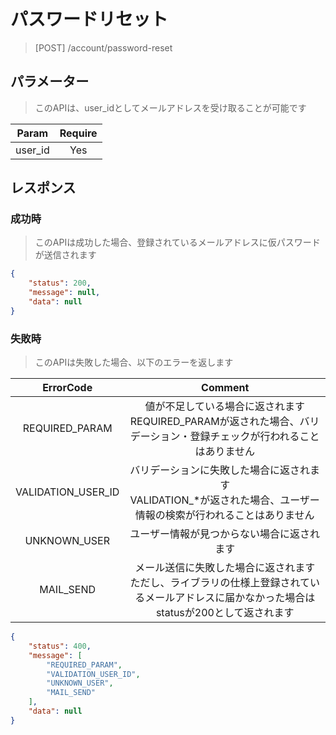 # パスワードリセット
> [POST] /account/password-reset
## パラメーター
> このAPIは、user_idとしてメールアドレスを受け取ることが可能です

| Param | Require |
|:-:|:-:|
| user_id | Yes |
## レスポンス
### 成功時
> このAPIは成功した場合、登録されているメールアドレスに仮パスワードが送信されます
```JSON
{
    "status": 200,
    "message": null,
    "data": null
}
```
### 失敗時
> このAPIは失敗した場合、以下のエラーを返します

| ErrorCode | Comment |
|:-:|:-:|
| REQUIRED_PARAM | 値が不足している場合に返されます<br>REQUIRED_PARAMが返された場合、バリデーション・登録チェックが行われることはありません |
| VALIDATION_USER_ID | バリデーションに失敗した場合に返されます<br>VALIDATION_*が返された場合、ユーザー情報の検索が行われることはありません |
| UNKNOWN_USER | ユーザー情報が見つからない場合に返されます |
| MAIL_SEND | メール送信に失敗した場合に返されます<br>ただし、ライブラリの仕様上登録されているメールアドレスに届かなかった場合はstatusが200として返されます |
``` JSON
{
    "status": 400,
    "message": [
        "REQUIRED_PARAM",
        "VALIDATION_USER_ID",
        "UNKNOWN_USER",
        "MAIL_SEND"
    ],
    "data": null
}
```
